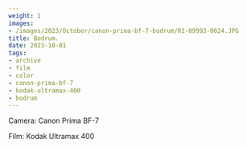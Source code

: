 ```yaml
---
weight: 1
images:
- /images/2023/October/canon-prima-bf-7-bodrum/R1-09993-0024.JPG
title: Bodrum.
date: 2023-10-01
tags:
- archive
- film
- color
- canon-prima-bf-7
- kodak-ultramax-400
- bodrum
---
```


Camera: Canon Prima BF-7

Film: Kodak Ultramax 400

